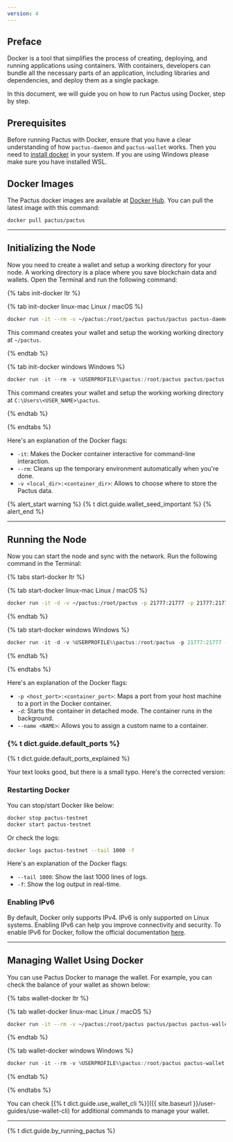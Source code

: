 ```yaml
---
version: 4
---
```


## Preface

Docker is a tool that simplifies the process of creating, deploying, and running applications using containers.
With containers, developers can bundle all the necessary parts of an application, including libraries and dependencies,
and deploy them as a single package.

In this document, we will guide you on how to run Pactus using Docker, step by step.

## Prerequisites

Before running Pactus with Docker, ensure that you have a clear understanding of
how `pactus-daemon` and `pactus-wallet` works.
Then you need to [install docker](https://docs.docker.com/get-docker/) in your system.
If you are using Windows please make sure you have installed WSL.

## Docker Images

The Pactus docker images are available at [Docker Hub](https://hub.docker.com/r/pactus/pactus).
You can pull the latest image with this command:

```text
docker pull pactus/pactus
```

---

## Initializing the Node

Now you need to create a wallet and setup a working directory for your node.
A working directory is a place where you save blockchain data and wallets.
Open the Terminal and run the following command:

{% tabs init-docker ltr %}

{% tab init-docker linux-mac <i class="fa-brands fa-linux"></i> Linux / <i class="fa-brands fa-apple"></i> macOS %}

```bash
docker run -it --rm -v ~/pactus:/root/pactus pactus/pactus pactus-daemon init
```

This command creates your wallet and setup the working working directory at `~/pactus`.

{% endtab %}

{% tab init-docker windows <i class="fa-brands fa-windows"></i> Windows %}

```powershell
docker run -it --rm -v %USERPROFILE%\pactus:/root/pactus pactus/pactus pactus-daemon init
```

This command creates your wallet and setup the working working directory at `C:\Users\<USER_NAME>\pactus`.

{% endtab %}

{% endtabs %}

Here's an explanation of the Docker flags:

- `-it`: Makes the Docker container interactive for command-line interaction.
- `--rm`: Cleans up the temporary environment automatically when you're done.
- `-v <local_dir>:<container_dir>`: Allows to choose where to store the Pactus data.

{% alert_start warning %}
  {% t dict.guide.wallet_seed_important %}
{% alert_end %}

---

## Running the Node

Now you can start the node and sync with the network. Run the following command in the Terminal:

{% tabs start-docker ltr %}

{% tab start-docker linux-mac <i class="fa-brands fa-linux"></i> Linux / <i class="fa-brands fa-apple"></i> macOS %}

```bash
docker run -it -d -v ~/pactus:/root/pactus -p 21777:21777 -p 21777:21777/udp -p 50052:50052 -p 8080:8080 --name pactus-testnet pactus/pactus pactus-daemon start --password <WALLET_PASSWORD>
```

{% endtab %}

{% tab start-docker windows <i class="fa-brands fa-windows"></i> Windows %}

```powershell
docker run -it -d -v %USERPROFILE%\pactus:/root/pactus -p 21777:21777 -p 21777:21777/udp -p 50052:50052 -p 8080:8080 --name pactus-testnet pactus/pactus pactus-daemon start  --password {WALLET_PASSWORD}
```

{% endtab %}

{% endtabs %}

Here's an explanation of the Docker flags:

- `-p <host_port>:<container_port>`: Maps a port from your host machine to a port in the Docker container.
- `-d`: Starts the container in detached mode. The container runs in the background.
- `--name <NAME>`: Allows you to assign a custom name to a container.

### {% t dict.guide.default_ports %}

{% t dict.guide.default_ports_explained %}

Your text looks good, but there is a small typo. Here's the corrected version:

### Restarting Docker

You can stop/start Docker like below:

```bash
docker stop pactus-testnet
docker start pactus-testnet
```

Or check the logs:

```bash
docker logs pactus-testnet --tail 1000 -f
```

Here's an explanation of the Docker flags:

- `--tail 1000`: Show the last 1000 lines of logs.
- `-f`:  Show the log output in real-time.

### Enabling IPv6

By default, Docker only supports IPv4. IPv6 is only supported on Linux systems.
Enabling IPv6 can help you improve connectivity and security.
To enable IPv6 for Docker, follow the official documentation [here](https://docs.docker.com/config/daemon/ipv6/).

---

## Managing Wallet Using Docker

You can use Pactus Docker to manage the wallet.
For example, you can check the balance of your wallet as shown below:

{% tabs wallet-docker ltr %}

{% tab wallet-docker linux-mac <i class="fa-brands fa-linux"></i> Linux / <i class="fa-brands fa-apple"></i> macOS %}

```bash
docker run -it --rm -v ~/pactus:/root/pactus pactus/pactus pactus-wallet address all --balance --stake

```

{% endtab %}

{% tab wallet-docker windows <i class="fa-brands fa-windows"></i> Windows %}

```powershell
docker run -it --rm -v %USERPROFILE%\pactus:/root/pactus pactus-wallet address all --balance --stake
```

{% endtab %}

{% endtabs %}

You can check [{% t dict.guide.use_wallet_cli %}]({{ site.baseurl }}/user-guides/use-wallet-cli)
for additional commands to manage your wallet.

---

{% t dict.guide.by_running_pactus %}
